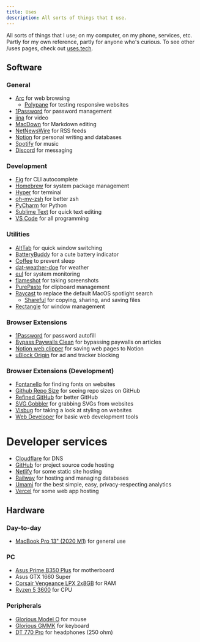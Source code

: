 ```yaml
---
title: Uses
description: All sorts of things that I use.
---
```


All sorts of things that I use; on my computer, on my phone, services, etc. Partly for my own reference, partly for anyone who's curious. To see other /uses pages, check out [uses.tech](https://uses.tech/).

## Software

### General
- [Arc](https://arc.net/) for web browsing
    - [Polypane](https://polypane.app/) for testing responsive websites
- [1Password](https://1password.com/) for password management
- [iina](https://iina.io/) for video
- [MacDown](https://macdown.uranusjr.com/) for Markdown editing
- [NetNewsWire](https://ranchero.com/netnewswire/) for RSS feeds
- [Notion](https://notion.so/) for personal writing and databases
- [Spotify](https://spotify.com/) for music
- [Discord](https://discord.com/) for messaging

### Development
- [Fig](https://fig.io/) for CLI autocomplete
- [Homebrew](https://brew.sh/) for system package management
- [Hyper](https://hyper.is/) for terminal
- [oh-my-zsh](https://ohmyz.sh/) for better zsh
- [PyCharm](https://www.jetbrains.com/pycharm/) for Python
- [Sublime Text](https://www.sublimetext.com/) for quick text editing
- [VS Code](https://code.visualstudio.com/) for all programming

### Utilities
- [AltTab](https://alt-tab-macos.netlify.app/) for quick window switching
- [BatteryBuddy](https://batterybuddy.app/) for a cute battery indicator
- [Coffee](https://www.raycast.com/mooxl/coffee) to prevent sleep
- [dat-weather-doe](https://github.com/inderdhir/DatWeatherDoe) for weather
- [eul](https://github.com/gao-sun/eul) for system monitoring
- [flameshot](https://flameshot.org/) for taking screenshots
- [PurePaste](https://sindresorhus.com/pure-paste) for clipboard management
- [Raycast](https://raycast.com/) to replace the default MacOS spotlight search
    - [Shareful](https://sindresorhus.com/shareful) for copying, sharing, and saving files
- [Rectangle](https://rectangleapp.com/) for window management

### Browser Extensions

- [1Password](https://1password.com/downloads/browser-extension/) for password autofill
- [Bypass Paywalls Clean](https://gitlab.com/magnolia1234/bypass-paywalls-chrome-clean) for bypassing paywalls on articles
- [Notion web clipper](https://www.notion.so/web-clipper) for saving web pages to Notion
- [uBlock Origin](https://github.com/gorhill/uBlock/) for ad and tracker blocking

### Browser Extensions (Development)
- [Fontanello](https://fontanello.app/) for finding fonts on websites
- [Github Repo Size](https://github.com/Shywim/github-repo-size) for seeing repo sizes on GitHub
- [Refined GitHub](https://github.com/refined-github/refined-github) for better GitHub
- [SVG Gobbler](https://www.svggobbler.com/) for grabbing SVGs from websites
- [Visbug](https://github.com/GoogleChromeLabs/ProjectVisBug) for taking a look at styling on websites
- [Web Developer](https://chrispederick.com/work/web-developer/) for basic web development tools

# Developer services
- [Cloudflare](https://cloudflare.com/) for DNS
- [GitHub](https://github.com/) for project source code hosting
- [Netlify](https://www.netlify.com/) for some static site hosting
- [Railway](https://railway.app/) for hosting and managing databases
- [Umami](https://umami.is/) for the best simple, easy, privacy-respecting analytics
- [Vercel](https://vercel.com/) for some web app hosting

## Hardware

### Day-to-day
- [MacBook Pro 13" (2020 M1)](https://www.apple.com/macbook-pro-13/) for general use

### PC
- [Asus Prime B350 Plus](https://www.asus.com/us/Motherboards/PRIME-B350-PLUS/) for motherboard
- Asus GTX 1660 Super
- [Corsair Vengeance LPX 2x8GB](https://www.corsair.com/us/en/Categories/Products/Memory/VENGEANCE-LPX/p/CMK16GX4M2B3200C16) for RAM
- [Ryzen 5 3600](https://www.amd.com/en/products/cpu/amd-ryzen-5-3600) for CPU

### Peripherals
- [Glorious Model O](https://www.gloriousgaming.com/products/glorious-model-o-black) for mouse
- [Glorious GMMK](https://www.gloriousgaming.com/products/gmmk-full-brown-switch) for keyboard
- [DT 770 Pro](https://north-america.beyerdynamic.com/dt-770-pro.html) for headphones (250 ohm)